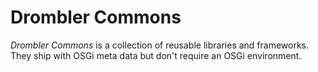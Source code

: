 # Drombler Commons

*Drombler Commons* is a collection of reusable libraries and frameworks. They ship with OSGi meta data but don't require an OSGi environment.
